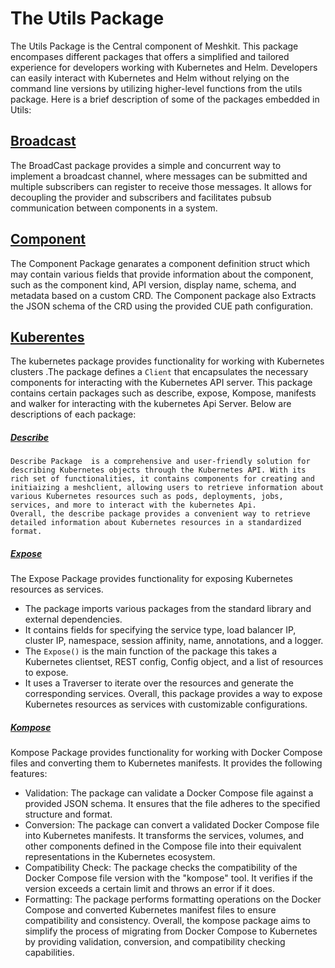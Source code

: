 # The Utils Package 
 The Utils Package is the Central component of  Meshkit. This package encompases different packages that offers a simplified and tailored experience for developers working with Kubernetes and Helm. Developers can easily interact with Kubernetes and Helm without relying on the command line versions by utilizing higher-level functions from the utils package. 
 Here is a brief description of some of the packages embedded in Utils:
## [Broadcast](https://github.com/meshplay/meshkit/blob/master/utils/broadcast)
  The BroadCast package provides a simple and concurrent way to implement a broadcast channel, where messages can be submitted and multiple subscribers can register to receive those messages. It allows for decoupling the provider and subscribers and facilitates pubsub communication between components in a system.
## [Component](https://github.com/meshplay/meshkit/tree/master/utils/component) 
  The Component Package genarates a component definition struct  which may contain various fields that provide information about the component, such as the component kind, API version, display name, schema, and metadata based on a custom CRD. The Component package also Extracts the JSON schema of the CRD using the provided CUE path configuration. 
## [Kuberentes](https://github.com/meshplay/meshkit/tree/master/utils/kubernetes)
  The kubernetes package provides functionality for working with Kubernetes clusters .The package defines a <code>Client</code> that encapsulates the necessary components for interacting with the Kubernetes API server.
  This package contains certain packages such as describe, expose, Kompose, manifests  and walker for interacting with the kubernetes Api Server.
  Below are descriptions of each package: 
  ##### [Describe](https://github.com/meshplay/meshkit/tree/master/utils/kubernetes/describe) 
    Describe Package  is a comprehensive and user-friendly solution for describing Kubernetes objects through the Kubernetes API. With its rich set of functionalities, it contains components for creating and initiaizing a meshclient, allowing users to retrieve information about various Kubernetes resources such as pods, deployments, jobs, services, and more to interact with the kubernetes Api.
    Overall, the describe package provides a convenient way to retrieve detailed information about Kubernetes resources in a standardized format.  
  ##### [Expose](https://github.com/meshplay/meshkit/tree/master/utils/kubernetes/expose) 
  The Expose Package provides functionality for exposing Kubernetes resources as services.
  - The package imports various packages from the standard library and external dependencies. 
  - It contains fields for specifying the service type, load balancer IP, cluster IP, namespace,  session affinity, name, annotations, and a logger. 
  - The <code>Expose()</code> is the main function of the package this takes a Kubernetes clientset, REST config, Config object, and a list of resources to expose.
  - It uses a Traverser to iterate over the resources and generate the corresponding services.
  Overall, this package provides a way to expose Kubernetes resources as services with customizable configurations.
  ##### [Kompose](https://github.com/meshplay/meshkit/tree/master/utils/kubernetes/kompose)
  Kompose Package provides functionality for working with Docker Compose files and converting them to Kubernetes manifests.
  It provides the following features:
  - Validation: The package can validate a Docker Compose file against a provided JSON schema. It ensures that the file adheres to the specified structure and format.
  - Conversion: The package can convert a validated Docker Compose file into Kubernetes manifests. It transforms the services, volumes, and other components defined in the Compose file into their equivalent representations in the Kubernetes ecosystem.
  - Compatibility Check: The package checks the compatibility of the Docker Compose file version with the "kompose" tool. It verifies if the version exceeds a certain limit and throws an error if it does.
  - Formatting: The package performs formatting operations on the Docker Compose and converted Kubernetes manifest files to ensure compatibility and consistency.
  Overall, the kompose package aims to simplify the process of migrating from Docker Compose to Kubernetes by providing validation, conversion, and compatibility checking capabilities.